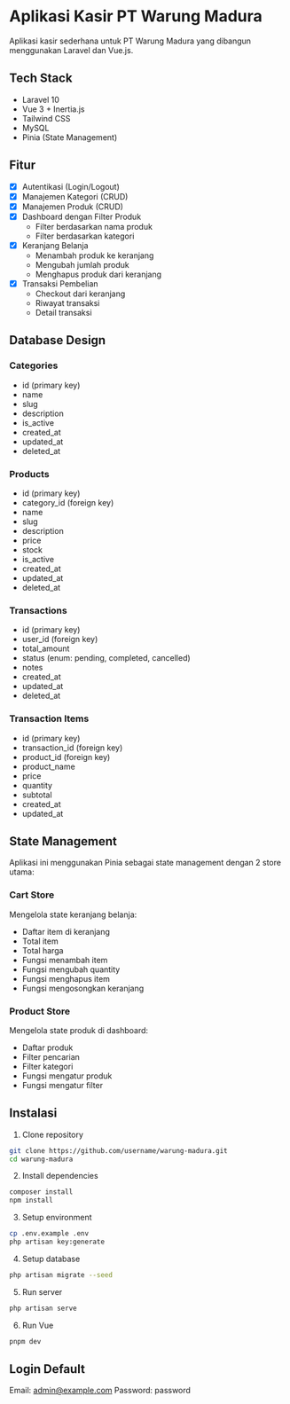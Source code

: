# Aplikasi Kasir PT Warung Madura

Aplikasi kasir sederhana untuk PT Warung Madura yang dibangun menggunakan Laravel dan Vue.js.

## Tech Stack

- Laravel 10
- Vue 3 + Inertia.js
- Tailwind CSS
- MySQL
- Pinia (State Management)

## Fitur

- [x] Autentikasi (Login/Logout)
- [x] Manajemen Kategori (CRUD)
- [x] Manajemen Produk (CRUD)
- [x] Dashboard dengan Filter Produk
    - Filter berdasarkan nama produk
    - Filter berdasarkan kategori
- [x] Keranjang Belanja
    - Menambah produk ke keranjang
    - Mengubah jumlah produk
    - Menghapus produk dari keranjang
- [x] Transaksi Pembelian
    - Checkout dari keranjang
    - Riwayat transaksi
    - Detail transaksi

## Database Design

### Categories

- id (primary key)
- name
- slug
- description
- is_active
- created_at
- updated_at
- deleted_at

### Products

- id (primary key)
- category_id (foreign key)
- name
- slug
- description
- price
- stock
- is_active
- created_at
- updated_at
- deleted_at

### Transactions

- id (primary key)
- user_id (foreign key)
- total_amount
- status (enum: pending, completed, cancelled)
- notes
- created_at
- updated_at
- deleted_at

### Transaction Items

- id (primary key)
- transaction_id (foreign key)
- product_id (foreign key)
- product_name
- price
- quantity
- subtotal
- created_at
- updated_at

## State Management

Aplikasi ini menggunakan Pinia sebagai state management dengan 2 store utama:

### Cart Store

Mengelola state keranjang belanja:

- Daftar item di keranjang
- Total item
- Total harga
- Fungsi menambah item
- Fungsi mengubah quantity
- Fungsi menghapus item
- Fungsi mengosongkan keranjang

### Product Store

Mengelola state produk di dashboard:

- Daftar produk
- Filter pencarian
- Filter kategori
- Fungsi mengatur produk
- Fungsi mengatur filter

## Instalasi

1. Clone repository

```bash
git clone https://github.com/username/warung-madura.git
cd warung-madura
```

2. Install dependencies

```bash
composer install
npm install
```

3. Setup environment

```bash
cp .env.example .env
php artisan key:generate
```

4. Setup database

```bash
php artisan migrate --seed
```

5. Run server

```bash
php artisan serve
```

6. Run Vue

```bash
pnpm dev
```

## Login Default

Email: admin@example.com
Password: password
